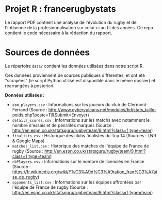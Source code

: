 # Projet R : francerugbystats

Le rapport PDF contient une analyse de l'évolution du rugby et de l'influence de la profesionnalisation sur celui-ci au fil des années. Ce repo contient le code nécessaire à la rédaction du rapport.

# Sources de données

Le répertoire `data/` contient les données utilisées dans notre script R.

Ces données proviennent de sources publiques différentes, et ont été "scrapées" (le script Python utilisé est disponible dans le même dossier) et réarrangées à posteriori.

**Données utilisées :**

- `asm_players.csv` : Informations sur les joueurs du club de Clermont-Ferrand (Source : http://www.cybervulcans.net/modules/bd/stats_taille-poids.php?poste=11&Submit=Envoyer)
- `details_scores.csv` : Informations sur les matchs avec notamment le nombre d'essais et de pénalités marqués (Source : http://en.espn.co.uk/statsguru/rugby/team/9.html?class=1;type=team)
- `finalists.csv` : Historique des clubs finalistes du Top 14 (Sources : LNR & Google Maps)
- `matches_list.csv` : Historique des matches de l'équipe de France de rugby (Source : http://en.espn.co.uk/statsguru/rugby/team/9.html?class=1;type=team)
- `nbPlayers.csv` : Informations sur le nombre de licenciés en France (Source : https://fr.wikipedia.org/wiki/F%C3%A9d%C3%A9ration_fran%C3%A7aise_de_rugby)
- `opponents_list.csv` : Informations sur les équipes affrontées par l'équipe de France de rugby (Source : http://en.espn.co.uk/statsguru/rugby/team/9.html?class=1;type=team)
